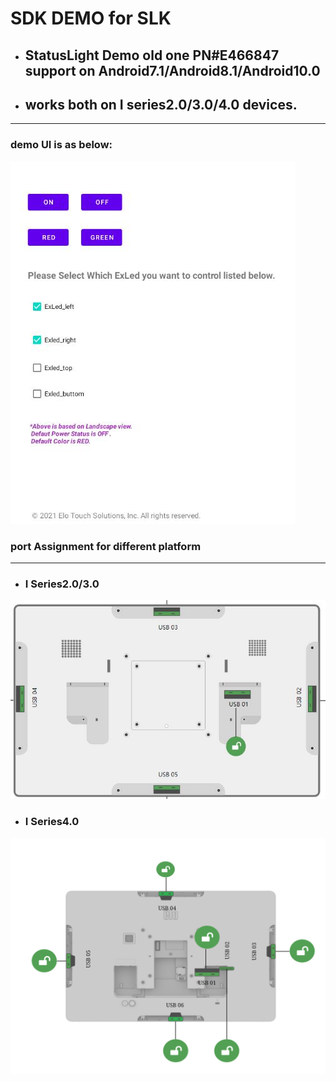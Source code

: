 # SDK DEMO for SLK 

+ ## StatusLight Demo old one PN#E466847 support on Android7.1/Android8.1/Android10.0

+ ## works both on I series2.0/3.0/4.0 devices.

---
### demo UI is as below:

![Demo UI](ScreenShot.jpg)

### port Assignment for different platform

-----

+ ### I Series2.0/3.0

![portAssignment for AAIO2.0/3.0](I2.jpg)

+ ### I Series4.0

![portAssignment for AAIO4.0](I4.png)

